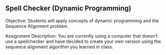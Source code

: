 ## Spell Checker (Dynamic Programming)

Objective: Students will apply concepts of dynamic programming and the Sequence Alignment
problem.

Assignment Description: You are currently using a computer that doesn’t use a spellchecker
and have decided to create your own version using the sequence alignment algorithm you learned
in class.
